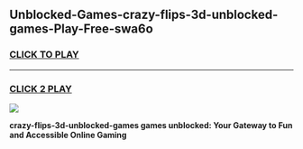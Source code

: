 
## Unblocked-Games-crazy-flips-3d-unblocked-games-Play-Free-swa6o
<h3>
<a href="https://premium76.site?title=crazy-flips-3d-unblocked-games&ref=19M">CLICK TO PLAY</a></h3>
<hr>

<h3>
<a href="https://premium76.site?title=crazy-flips-3d-unblocked-games&ref=19M">CLICK 2 PLAY</a>
  
</h3>

<a href="https://premium76.site?title=crazy-flips-3d-unblocked-games&ref=19M"><img src="https://clearcache.store/games.png"></a>


**crazy-flips-3d-unblocked-games games unblocked: Your Gateway to Fun and Accessible Online Gaming**

